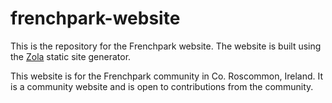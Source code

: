 # frenchpark-website

This is the repository for the Frenchpark website. The website is built using the [Zola](https://www.getzola.org/) static site generator.

This website is for the Frenchpark community in Co. Roscommon, Ireland. It is a community website and is open to contributions from the community.
